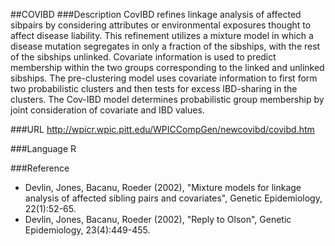 ##COVIBD
###Description
CovIBD refines linkage analysis of affected sibpairs by considering attributes or environmental exposures thought to affect disease liability. This refinement utilizes a mixture model in which a disease mutation segregates in only a fraction of the sibships, with the rest of the sibships unlinked. Covariate information is used to predict membership within the two groups corresponding to the linked and unlinked sibships. The pre-clustering model uses covariate information to first form two probabilistic clusters and then tests for excess IBD-sharing in the clusters. The Cov-IBD model determines probabilistic group membership by joint consideration of covariate and IBD values.

###URL
http://wpicr.wpic.pitt.edu/WPICCompGen/newcovibd/covibd.htm

###Language
R

###Reference
* Devlin, Jones, Bacanu, Roeder (2002), "Mixture models for linkage analysis of affected sibling pairs and covariates", Genetic Epidemiology, 22(1):52-65.
* Devlin, Jones, Bacanu, Roeder (2002), "Reply to Olson", Genetic Epidemiology, 23(4):449-455.


